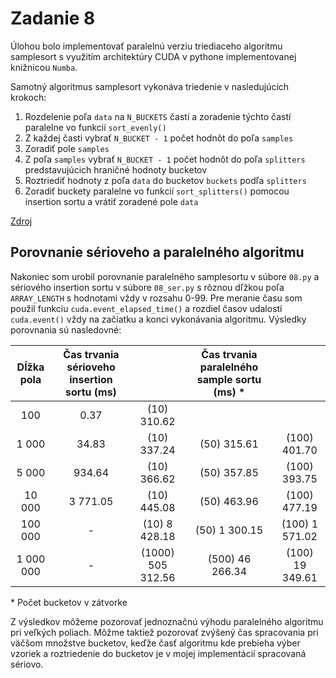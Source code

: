 # Zadanie 8

Úlohou bolo implementovať paralelnú verziu triediaceho algoritmu samplesort s využitím architektúry CUDA v pythone implementovanej knižnicou `Numba`.

Samotný algoritmus samplesort vykonáva triedenie v nasledujúcich krokoch:
1. Rozdelenie poľa `data` na `N_BUCKETS` častí a zoradenie týchto častí paralelne vo funkcií `sort_evenly()`
2. Z každej časti vybrať `N_BUCKET - 1` počet hodnôt do poľa `samples`
3. Zoradiť pole `samples`
4. Z poľa `samples` vybrať `N_BUCKET - 1` počet hodnôt do poľa `splitters` predstavujúcich hraničné hodnoty bucketov
5. Roztriediť hodnoty z poľa `data` do bucketov `buckets` podľa `splitters`
6. Zoradiť buckety paralelne vo funkcií `sort_splitters()` pomocou insertion sortu a vrátiť zoradené pole `data`

<a href="http://users.atw.hu/parallelcomp/ch09lev1sec5.html">Zdroj</a>


## Porovnanie sérioveho a paralelného algoritmu

Nakoniec som urobil porovnanie paralelného samplesortu v súbore `08.py` a sériového insertion sortu v súbore `08_ser.py` s rôznou dľžkou poľa `ARRAY_LENGTH` s hodnotami vždy v rozsahu 0-99. Pre meranie času som použil funkciu `cuda.event_elapsed_time()` a rozdiel časov udalostí `cuda.event()` vždy na začiatku a konci vykonávania algoritmu. Výsledky porovnania sú nasledovné:

| Dĺžka pola | Čas trvania sérioveho insertion sortu (ms) |                   | Čas trvania paralelného sample sortu (ms) * |                 |
|:----------:|:------------------------------------------:|:-----------------:|:-----------------------------------------:|:---------------:|
|        100 |                                       0.37 |       (10) 310.62 |                                           |                 |
|      1 000 |                                      34.83 |       (10) 337.24 |                               (50) 315.61 |    (100) 401.70 |
|      5 000 |                                     934.64 |       (10) 366.62 |                               (50) 357.85 |    (100) 393.75 |
|     10 000 |                                   3 771.05 |       (10) 445.08 |                               (50) 463.96 |    (100) 477.19 |
|    100 000 |                                          - |     (10) 8 428.18 |                             (50) 1 300.15 |  (100) 1 571.02 |
|  1 000 000 |                                          - | (1000) 505 312.56 |                           (500) 46 266.34 | (100) 19 349.61 |

\* Počet bucketov v zátvorke

Z výsledkov môžeme pozorovať jednoznačnú výhodu paralelného algoritmu pri veľkých poliach. Môžme taktiež pozorovať zvýšený čas spracovania pri väčšom množstve bucketov, keďže časť algoritmu kde prebieha výber vzoriek a roztriedenie do bucketov je v mojej implementácií spracovaná sériovo.
